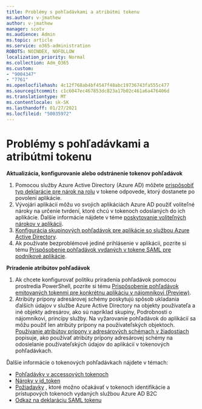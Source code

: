 ```yaml
---
title: Problémy s pohľadávkami a atribútmi tokenu
ms.author: v-jmathew
author: v-jmathew
manager: scotv
ms.audience: Admin
ms.topic: article
ms.service: o365-administration
ROBOTS: NOINDEX, NOFOLLOW
localization_priority: Normal
ms.collection: Adm_O365
ms.custom:
- "9004347"
- "7761"
ms.openlocfilehash: 4c12f768ab4bf4547f48abc19736743fa555c477
ms.sourcegitcommit: c1c6047ec467853dc823a17b02c461a6a476406d
ms.translationtype: MT
ms.contentlocale: sk-SK
ms.lasthandoff: 01/27/2021
ms.locfileid: "50035972"
---
```

# <a name="issues-with-token-claims-and-attributes"></a>Problémy s pohľadávkami a atribútmi tokenu

**Aktualizácia, konfigurovanie alebo odstránenie tokenov pohľadávok**

1. Pomocou služby Azure Active Directory (Azure AD) môžete [prispôsobiť typ deklarácie pre nárok na rolu](https://docs.microsoft.com/azure/active-directory/develop/active-directory-enterprise-app-role-management) v tokene odpovede, ktorý dostanete po povolení aplikácie.
2. Vývojári aplikácií môžu vo svojich aplikáciách Azure AD použiť voliteľné nároky na určenie tvrdení, ktoré chcú v tokenoch odoslaných do ich aplikácie. Ďalšie informácie nájdete v téme [poskytovanie voliteľných nárokov v aplikácii](https://docs.microsoft.com/azure/active-directory/develop/active-directory-optional-claims).
3. [Konfigurácia skupinových pohľadávok pre aplikácie so službou Azure Active Directory](https://docs.microsoft.com/azure/active-directory/hybrid/how-to-connect-fed-group-claims).
4. Ak používate bezproblémové jediné prihlásenie v aplikácii, pozrite si tému [Prispôsobenie pohľadávok vydaných v tokene SAML pre podnikové aplikácie](https://docs.microsoft.com/azure/active-directory/develop/active-directory-saml-claims-customization).

**Priradenie atribútov pohľadávok**

1. Ak chcete konfigurovať politiku priradenia pohľadávok pomocou prostredia PowerShell, pozrite si tému [Prispôsobenie pohľadávok emitovaných tokenmi pre konkrétnu aplikáciu v nájomníkovi (Preview)](https://docs.microsoft.com/azure/active-directory/develop/active-directory-claims-mapping).
2. Atribúty prípony adresárovej schémy poskytujú spôsob ukladania ďalších údajov v službe Azure Active Directory na objekty používateľa a iné objekty adresárov, ako sú napríklad skupiny, Podrobnosti o nájomníkovi, princípy služby. Na vyžarovanie pohľadávok do aplikácií sa môžu použiť len atribúty prípony na používateľských objektoch. [Používanie atribútov prípony v adresárových schémach v žiadostiach](https://docs.microsoft.com/azure/active-directory/develop/active-directory-schema-extensions) popisuje, ako používať atribúty prípony adresárovej schémy na odosielanie používateľských údajov do aplikácií v tokenových pohľadávkach.

Ďalšie informácie o tokenových pohľadávkach nájdete v témach:

- [Pohľadávky v accessových tokenoch](https://docs.microsoft.com/azure/active-directory/develop/access-tokens#claims-in-access-tokens)
- [Nároky v id_token](https://docs.microsoft.com/azure/active-directory/develop/id-tokens#claims-in-an-id_token)
- [Požiadavky](https://docs.microsoft.com/azure/active-directory-b2c/tokens-overview#claims) , ktoré možno očakávať v tokenoch identifikácie a prístupových tokenoch vydaných službou Azure AD B2C
- [Odkaz na deklaráciu SAML tokenu](https://docs.microsoft.com/azure/active-directory/develop/reference-saml-tokens)
